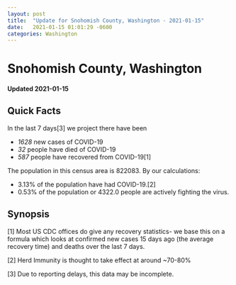```yaml
---
layout: post
title:  "Update for Snohomish County, Washington - 2021-01-15"
date:   2021-01-15 01:01:29 -0600
categories: Washington
---
```


# Snohomish County, Washington
#### Updated 2021-01-15

## Quick Facts

In the last 7 days[3] we project there have been
- *1628* new cases of COVID-19
- *32* people have died of COVID-19
- *587* people have recovered from COVID-19[1]

The population in this census area is 822083. By our calculations:
- 3.13% of the population have had COVID-19.[2]
- 0.53% of the population or 4322.0 people are actively fighting the virus.

## Synopsis




[1] Most US CDC offices do give any recovery statistics- we base this on a formula which looks at confirmed new cases
15 days ago (the average recovery time) and deaths over the last 7 days.

[2] Herd Immunity is thought to take effect at around ~70-80%

[3] Due to reporting delays, this data may be incomplete.
 
    